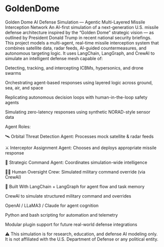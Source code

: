 # GoldenDome
Golden Dome AI Defense Simulation — Agentic Multi-Layered Missile Interception Network An AI-first simulation of a next-generation U.S. missile defense architecture inspired by the “Golden Dome” strategic vision — as outlined by President Donald Trump in recent national security briefings.
This project models a multi-agent, real-time missile interception system that combines satellite data, radar feeds, AI-guided countermeasures, and autonomous targeting logic. It uses LangChain, LangGraph, and CrewAI to simulate an intelligent defense mesh capable of:

Detecting, tracking, and intercepting ICBMs, hypersonics, and drone swarms

Orchestrating agent-based responses using layered logic across ground, sea, air, and space

Replicating autonomous decision loops with human-in-the-loop safety agents

Simulating zero-latency responses using synthetic NORAD-style sensor data

Agent Roles:

🛰️ Orbital Threat Detection Agent: Processes mock satellite & radar feeds

⚔️ Interceptor Assignment Agent: Chooses and deploys appropriate missile response

🧠 Strategic Command Agent: Coordinates simulation-wide intelligence

🧑‍✈️ Human Oversight Crew: Simulated military command override (via CrewAI)

🧪 Built With
LangChain + LangGraph for agent flow and task memory

CrewAI to simulate structured military command and overrides

OpenAI / LLaMA3 / Claude for agent cognition

Python and bash scripting for automation and telemetry

Modular plugin support for future real-world defense integrations

⚠️ This simulation is for research, education, and defense AI modeling only. It is not affiliated with the U.S. Department of Defense or any political entity.

